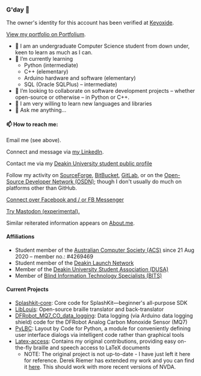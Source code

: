 ### G'day 👋

The owner's identity for this account has been verified at [Keyoxide](https://keyoxide.org/6C1E7CD8370E4DF7F852968716F8388EB88796D7).

[View my portfolio on Portfolium](https://portfolium.com/njschmidt/).

* 🏫 I am an undergraduate Computer Science student from down under, keen to learn as much as I can.
* 🌱 I’m currently learning
    * Python (intermediate)
    * C++ (elementary)
    * Arduino hardware and software (elementary)
    * SQL (Oracle SQLPlus) &ndash; intermediate)
* 👨 I’m looking to collaborate on software development projects &ndash; whether open-source or otherwise &ndash; in Python or C++.
* 🤔 I am very willing to learn new languages and libraries
* 💬 Ask me anything...

#### 📫 How to reach me:
Email me (see above).

Connect and message via [my LinkedIn](https://www.linkedin.com/in/njsch/).

Contact me via my [Deakin University student public profile](https://sync.deakin.edu.au/profiles/student/njschmidt/)

Follow my activity on [SourceForge](https://sourceforge.net/u/njschmidt/), [BitBucket](https://bitbucket.org/njsch/), [GitLab](https://gitlab.com/njsch), or on the [Open-Source Developer Network (OSDN)](https://osdn.net/users/njsch/); though I don't usually do much on platforms other than GitHub.

[Connect over Facebook and / or FB Messenger](https://www.facebook.com/whatpictureisthat)

<a rel="me" href="https://mastodon.online/@njschmidt">Try Mastodon (experimental).</a>

Similar reiterated information appears on [About.me](https://about.me/njschmidt).

#### Affiliations
* Student member of the [Australian Computer Society (ACS)](https://www.acs.org.au/) since 21 Aug 2020 &ndash; member no.: #4269469
* Student member of the [Deakin Launch Network](https://launchnetwork.deakin.edu.au/)
* Member of the [Deakin University Student Association (DUSA)](https://dusa.org.au/)
* Member of [Blind Information Technology Specialists (BITS)](https://bits-acb.org/)

#### Current Projects
* [Splashkit-core](https://github.com/njsch/splashkit-core): Core code for SplashKit—beginner's all-purpose SDK
* [LibLouis](https://github.com/njsch/liblouis/): Open-source braille translator and back-translator
* [DFRobot_MQ7_CO_data_logging](https://github.com/njsch/DFRobot_MQ7_CO_data_logging): Data logging (via Arduino data logging shield) code for the DFRobot Analog Carbon Monoxide Sensor (MQ7)
* [PyLBC](https://github.com/njsch/PyLBC): Layout by Code for Python, a module for conveniently defining user interface dialogs via intelligent code rather than graphical tools
* [Latex-access](http://latex-access.sourceforge.net/): Contains my original contributions, providing easy on-the-fly braille and speech access to LaTeX documents
  * NOTE: The original project is not up-to-date - I have just left it here for reference.  Derek Riemer has extended my work and you can find it [here](https://github.com/derekriemer/latex-access-matrix).  This should work with more recent versions of NVDA.